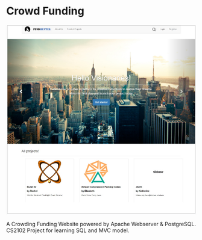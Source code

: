 # Crowd Funding
![Alt Text](./hunt.png)

A Crowding Funding Website powered by Apache Webserver & PostgreSQL.
CS2102 Project for learning SQL and MVC model.
